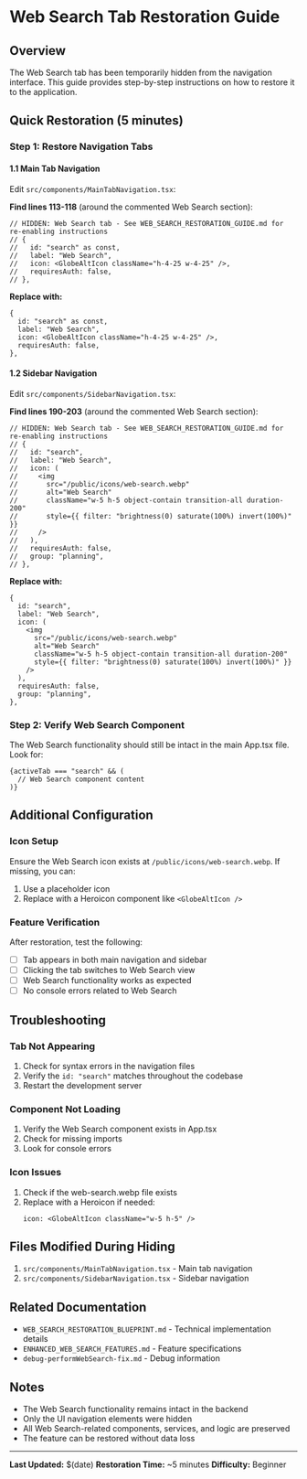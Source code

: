 # Web Search Tab Restoration Guide

## Overview
The Web Search tab has been temporarily hidden from the navigation interface. This guide provides step-by-step instructions on how to restore it to the application.

## Quick Restoration (5 minutes)

### Step 1: Restore Navigation Tabs

#### 1.1 Main Tab Navigation
Edit `src/components/MainTabNavigation.tsx`:

**Find lines 113-118** (around the commented Web Search section):
```tsx
// HIDDEN: Web Search tab - See WEB_SEARCH_RESTORATION_GUIDE.md for re-enabling instructions
// {
//   id: "search" as const,
//   label: "Web Search",
//   icon: <GlobeAltIcon className="h-4-25 w-4-25" />,
//   requiresAuth: false,
// },
```

**Replace with:**
```tsx
{
  id: "search" as const,
  label: "Web Search",
  icon: <GlobeAltIcon className="h-4-25 w-4-25" />,
  requiresAuth: false,
},
```

#### 1.2 Sidebar Navigation
Edit `src/components/SidebarNavigation.tsx`:

**Find lines 190-203** (around the commented Web Search section):
```tsx
// HIDDEN: Web Search tab - See WEB_SEARCH_RESTORATION_GUIDE.md for re-enabling instructions
// {
//   id: "search",
//   label: "Web Search",
//   icon: (
//     <img
//       src="/public/icons/web-search.webp"
//       alt="Web Search"
//       className="w-5 h-5 object-contain transition-all duration-200"
//       style={{ filter: "brightness(0) saturate(100%) invert(100%)" }}
//     />
//   ),
//   requiresAuth: false,
//   group: "planning",
// },
```

**Replace with:**
```tsx
{
  id: "search",
  label: "Web Search",
  icon: (
    <img
      src="/public/icons/web-search.webp"
      alt="Web Search"
      className="w-5 h-5 object-contain transition-all duration-200"
      style={{ filter: "brightness(0) saturate(100%) invert(100%)" }}
    />
  ),
  requiresAuth: false,
  group: "planning",
},
```

### Step 2: Verify Web Search Component

The Web Search functionality should still be intact in the main App.tsx file. Look for:
```tsx
{activeTab === "search" && (
  // Web Search component content
)}
```

## Additional Configuration

### Icon Setup
Ensure the Web Search icon exists at `/public/icons/web-search.webp`. If missing, you can:
1. Use a placeholder icon
2. Replace with a Heroicon component like `<GlobeAltIcon />`

### Feature Verification
After restoration, test the following:
- [ ] Tab appears in both main navigation and sidebar
- [ ] Clicking the tab switches to Web Search view
- [ ] Web Search functionality works as expected
- [ ] No console errors related to Web Search

## Troubleshooting

### Tab Not Appearing
1. Check for syntax errors in the navigation files
2. Verify the `id: "search"` matches throughout the codebase
3. Restart the development server

### Component Not Loading
1. Verify the Web Search component exists in App.tsx
2. Check for missing imports
3. Look for console errors

### Icon Issues
1. Check if the web-search.webp file exists
2. Replace with a Heroicon if needed:
   ```tsx
   icon: <GlobeAltIcon className="w-5 h-5" />
   ```

## Files Modified During Hiding

1. `src/components/MainTabNavigation.tsx` - Main tab navigation
2. `src/components/SidebarNavigation.tsx` - Sidebar navigation

## Related Documentation

- `WEB_SEARCH_RESTORATION_BLUEPRINT.md` - Technical implementation details
- `ENHANCED_WEB_SEARCH_FEATURES.md` - Feature specifications
- `debug-performWebSearch-fix.md` - Debug information

## Notes

- The Web Search functionality remains intact in the backend
- Only the UI navigation elements were hidden
- All Web Search-related components, services, and logic are preserved
- The feature can be restored without data loss

---

**Last Updated:** $(date)
**Restoration Time:** ~5 minutes
**Difficulty:** Beginner
